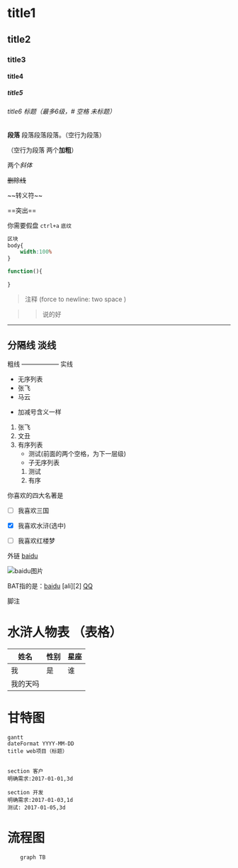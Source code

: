 # title1
## title2
### title3
#### title4
##### title5
###### title6  标题（最多6级，# 空格 未标题）
**段落**
段落段落段落。（空行为段落）

（空行为段落  两个**加粗**）

两个*斜体* 

~~删除线~~

\~\~转义符~~  

==突出==

你需要假盘 `ctrl+a` `底纹`

``` css
区块
body{
    width:100%
}
```

```js
function(){
    
}

```

> 注释 (force to newline: two space  )

>> 说的好

************
分隔线 淡线
------
粗线
——————
实线


- 无序列表
- 张飞
- 马云
+ 加减号含义一样
1. 张飞
2. 文丑
3. 有序列表
    - 测试(前面的两个空格，为下一层级)
    - 子无序列表
    1. 测试
    2.  有序

你喜欢的四大名著是
- [ ] 我喜欢三国
- [x] 我喜欢水浒(选中)
- [ ] 我喜欢红楼梦


外链
[baidu](www.baidu.com)

![baidu图片](//www.baidu.com/img/bd_logo1.png?qua=high)

BAT指的是：[baidu][1] [ali][2] [QQ][3]

脚注

[1]:http://www.baidu.com "MarkDown" 

[3]:http://www.qq.com "MarkDown" 

# 水浒人物表 （表格）

姓名 | 性别 | 星座
--- | --- | ---
我 | 是| 谁
我的天吗| 

# 甘特图

~~~
gantt
dateFormat YYYY-MM-DD
title web项目（标题）


section 客户
明确需求:2017-01-01,3d

section 开发
明确需求:2017-01-03,1d
测试: 2017-01-05,3d

~~~

# 流程图

```
    graph TB

```